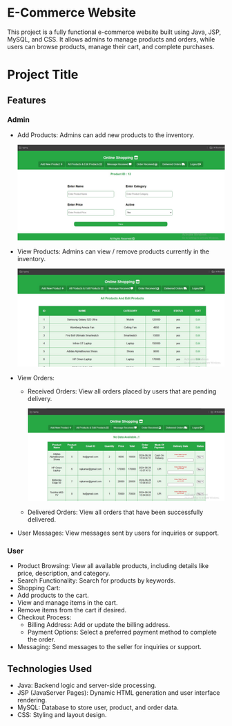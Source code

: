 # E-Commerce Website
This project is a fully functional e-commerce website built using Java, JSP, MySQL, and CSS. It allows admins to manage products and orders,
while users can browse products, manage their cart, and complete purchases.

# Project Title

## Features
### Admin
- Add Products: Admins can add new products to the inventory.
  
  ![image alt](https://github.com/Nithin-0010/E-CommerceJSP/blob/b6bfad40925aa187664b61d0e439e8ae9b8bf42a/addProducts.jpg)
- View Products: Admins can view / remove products currently in the inventory.
  
  ![image alt](https://github.com/Nithin-0010/E-CommerceJSP/blob/8f204af137b910bc90d7332f82ce272726139c56/viewAndEditProducts.jpg)
- View Orders:
  - Received Orders: View all orders placed by users that are pending delivery.

    ![image alt](https://github.com/Nithin-0010/E-CommerceJSP/blob/8d6e13d33f78275ed00679a5ed49565108a8207d/orderHistory.jpg)
  - Delivered Orders: View all orders that have been successfully delivered.
- User Messages: View messages sent by users for inquiries or support.

### User
- Product Browsing: View all available products, including details like price, description, and category.
- Search Functionality: Search for products by keywords.
- Shopping Cart:
 - Add products to the cart.
 - View and manage items in the cart.
 - Remove items from the cart if desired.
- Checkout Process:
  - Billing Address: Add or update the billing address.
  - Payment Options: Select a preferred payment method to complete the order.
- Messaging: Send messages to the seller for inquiries or support.

## Technologies Used
- Java: Backend logic and server-side processing.
- JSP (JavaServer Pages): Dynamic HTML generation and user interface rendering.
- MySQL: Database to store user, product, and order data.
- CSS: Styling and layout design.

